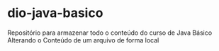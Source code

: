 # dio-java-basico
Repositório para armazenar todo o conteúdo do curso de Java Básico
Alterando o Conteúdo de um arquivo de forma local